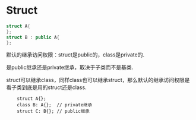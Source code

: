 # Struct

```cpp
struct A{
};
struct B : public A{
};
```

默认的继承访问权限：struct是public的，class是private的.

是public继承还是private继承，取决于子类而不是基类.

struct可以继承class，同样class也可以继承struct，那么默认的继承访问权限是看子类到底是用的struct还是class.

```
    struct A{};
    class B: A{};  // private继承
    struct C: B{}; // public继承
```

